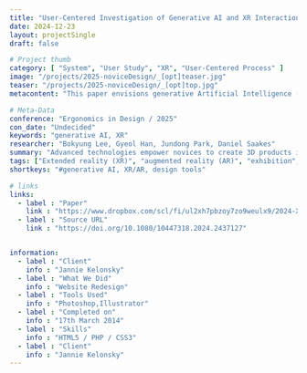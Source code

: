 ```yaml
---
title: "User-Centered Investigation of Generative AI and XR Interactions in 3D Product Design Tools"
date: 2024-12-23
layout: projectSingle
draft: false

# Project thumb
category: [ "System", "User Study", "XR", "User-Centered Process" ]
image: "/projects/2025-noviceDesign/_[opt]teaser.jpg"
teaser: "/projects/2025-noviceDesign/_[opt]top.jpg"
metacontent: "This paper envisions generative Artificial Intelligence (AI) and eXtended Reality (XR) as means to better novices in adopting dual roles as designers and users while personalizing 3D products. A generative design study with 24 participants in their homes examined how novices think and act while designing personal products."

# Meta-Data
conference: "Ergonomics in Design / 2025"
con_date: "Undecided"
keywords: "generative AI, XR"
researcher: "Bokyung Lee, Gyeol Han, Jundong Park, Daniel Saakes"
summary: "Advanced technologies empower novices to create 3D products independently, yet existing tools focus on simplifying object creation, overlooking support for reflecting on users’ needs and desires. This paper envisions generative Artificial Intelligence (AI) and eXtended Reality (XR) as means to better novices in adopting dual roles as designers and users while personalizing 3D products. A generative design study with 24 participants in their homes examined how novices think and act while designing personal products. Observations and interviews reveal that participants actively leverage their bodies, everyday objects, and context-based language, uncovering new opportunities for AI and XR in 3D design tools."
tags: ["Extended reality (XR)", "augmented reality (AR)", "exhibition", "situated communication", "virtual museum", "interactive visualization"]
shortkeys: "#generative AI, XR/AR, design tools"

# links
links:
  - label : "Paper"
    link : "https://www.dropbox.com/scl/fi/ul2xh7pbzoy7zo9weulx9/2024-XR-docent.pdf?rlkey=gvawi814v8gejw71die1mziv9&st=xljqfzor&dl=0"
  - label : "Source URL"
    link : "https://doi.org/10.1080/10447318.2024.2437127"


information:
  - label : "Client"
    info : "Jannie Kelonsky"
  - label : "What We Did"
    info : "Website Redesign"
  - label : "Tools Used"
    info : "Photoshop,Illustrator"
  - label : "Completed on"
    info : "17th March 2014"
  - label : "Skills"
    info : "HTML5 / PHP / CSS3"
  - label : "Client"
    info : "Jannie Kelonsky"
---
```

